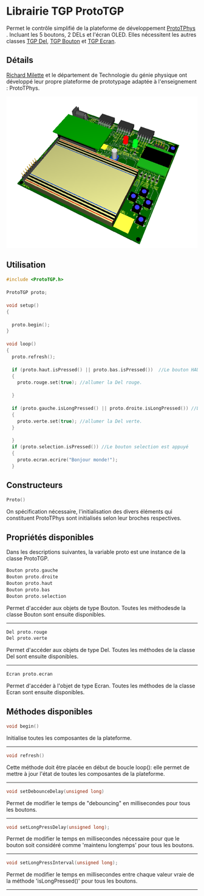 # Librairie TGP ProtoTGP

Permet le contrôle simplifié de la plateforme de développement [ProtoTPhys](http://technophys.claurendeau.qc.ca/prototphys) . Incluant les 5 boutons, 2 DELs et l'écran OLED. Elles nécessitent les autres classes [TGP Del](https://github.com/TechnoPhysCAL/TGP_Del), [TGP Bouton](https://github.com/TechnoPhysCAL/TGP_Bouton) et [TGP Ecran](https://github.com/TechnoPhysCAL/TGP_Ecran).
## Détails

[Richard Milette](https://github.com/RMtgphys) et le département de Technologie du génie physique ont développé leur propre plateforme de prototypage adaptée à l'enseignement : ProtoTPhys.

![La plateforme ProtoTPhys 2V1.](ProtoTPhys_2V1.png)


## Utilisation

```cpp
#include <ProtoTGP.h> 

ProtoTGP proto;
 
void setup()
{

  proto.begin();
}

void loop()
{
  proto.refresh(); 
  
  if (proto.haut.isPressed() || proto.bas.isPressed())  //Le bouton HAUT ou BAS est appuyé
  {
    proto.rouge.set(true); //allumer la Del rouge.

  }

  if (proto.gauche.isLongPressed() || proto.droite.isLongPressed()) //Le bouton gauche ou droite est maintenu appuyé
  {
    proto.verte.set(true); //allumer la Del verte.
  }
  
  }
  if (proto.selection.isPressed()) //Le bouton selection est appuyé
  {
    proto.ecran.ecrire("Bonjour monde!");
  }
```

## Constructeurs
```cpp
Proto()

```
On spécification nécessaire, l'initialisation des divers éléments qui constituent ProtoTPhys sont initialisés selon leur broches respectives.


## Propriétés disponibles

Dans les descriptions suivantes, la variable proto est une instance de la classe ProtoTGP.

```cpp
Bouton proto.gauche
Bouton proto.droite
Bouton proto.haut
Bouton proto.bas
Bouton proto.selection
```
Permet d'accéder aux objets de type Bouton. Toutes les méthodesde la classe Bouton sont ensuite disponibles.

---
```cpp
Del proto.rouge
Del proto.verte
```
Permet d'accéder aux objets de type Del.  Toutes les méthodes de la classe Del sont ensuite disponibles.

---
```cpp
Ecran proto.ecran
```
Permet d'accéder à l'objet de type Ecran.  Toutes les méthodes de la classe Ecran sont ensuite disponibles.

## Méthodes disponibles
```cpp
void begin()
```
Initialise toutes les composantes de la plateforme.

---
```cpp
void refresh()
```
Cette méthode doit être placée en début de boucle loop(): elle permet de mettre à jour l'état de toutes les composantes de la plateforme.

---
```cpp
void setDebounceDelay(unsigned long)
```
Permet de modifier le temps de "debouncing" en millisecondes pour tous les boutons.

---
```cpp
void setLongPressDelay(unsigned long);
```
Permet de modifier le temps en millisecondes nécessaire pour que le bouton soit considéré comme 'maintenu longtemps' pour tous les boutons.

---
```cpp
void setLongPressInterval(unsigned long);
```
Permet de modifier le temps en millisecondes entre chaque valeur vraie de la méthode  'isLongPressed()' pour tous les boutons.

---